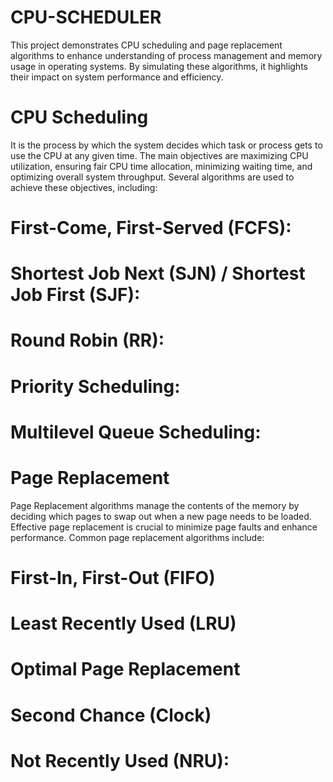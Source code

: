 # CPU-SCHEDULER
This project demonstrates CPU scheduling and page replacement algorithms to enhance understanding of process management and memory usage in operating systems. By simulating these algorithms, it highlights their impact on system performance and efficiency.

# CPU Scheduling 

It is the process by which the system decides which task or process gets to use the CPU at any given time. The main objectives are maximizing CPU utilization, ensuring fair CPU time allocation, minimizing waiting time, and optimizing overall system throughput. Several algorithms are used to achieve these objectives, including:

# First-Come, First-Served (FCFS):
# Shortest Job Next (SJN) / Shortest Job First (SJF):
# Round Robin (RR):
# Priority Scheduling:
# Multilevel Queue Scheduling:

# Page Replacement

Page Replacement algorithms manage the contents of the memory by deciding which pages to swap out when a new page needs to be loaded. Effective page replacement is crucial to minimize page faults and enhance performance. Common page replacement algorithms include:

# First-In, First-Out (FIFO)
# Least Recently Used (LRU)
# Optimal Page Replacement
# Second Chance (Clock)
# Not Recently Used (NRU):

